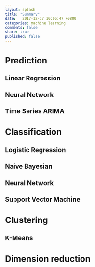 ```yaml
---
layout: splash
title: "Summary"
date:   2017-12-17 10:06:47 +0800
categories: machine learning
comments: false
share: true
published: false
---
```


# Prediction
## Linear Regression
## Neural Network
## Time Series ARIMA


# Classification
## Logistic Regression
## Naive Bayesian
## Neural Network
## Support Vector Machine


# Clustering
## K-Means


# Dimension reduction


